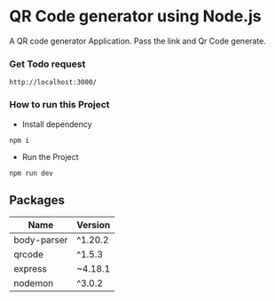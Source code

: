# QR Code generator using Node.js 
A QR code generator Application. Pass the link and Qr Code generate.

### Get Todo request 
```http://localhost:3000/```

### How to run this Project

- Install dependency

```npm i``` 

- Run the Project

```npm run dev```


## Packages

| Name             | Version                                                                |
| ----------------- | ------------------------------------------------------------------ |
| body-parser | ^1.20.2 |
| qrcode | ^1.5.3 |
| express | ~4.18.1 |
| nodemon | ^3.0.2 |
